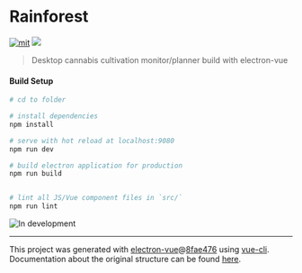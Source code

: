 # Rainforest
[![mit](https://img.shields.io/npm/l/@xmcl/core.svg)](https://github.com/CccrizzZ/Rainforest/blob/master/LICENSE) ![](https://erguotou520.github.io/vue-version-badge/vue2.x.svg)

> Desktop cannabis cultivation monitor/planner build with electron-vue

#### Build Setup

``` bash
# cd to folder

# install dependencies
npm install

# serve with hot reload at localhost:9080
npm run dev

# build electron application for production
npm run build


# lint all JS/Vue component files in `src/`
npm run lint

```
![In development](https://github.com/CccrizzZ/Rainforest/blob/master/src/renderer/assets/shot.png)

---

This project was generated with [electron-vue](https://github.com/SimulatedGREG/electron-vue)@[8fae476](https://github.com/SimulatedGREG/electron-vue/tree/8fae4763e9d225d3691b627e83b9e09b56f6c935) using [vue-cli](https://github.com/vuejs/vue-cli). Documentation about the original structure can be found [here](https://simulatedgreg.gitbooks.io/electron-vue/content/index.html).
